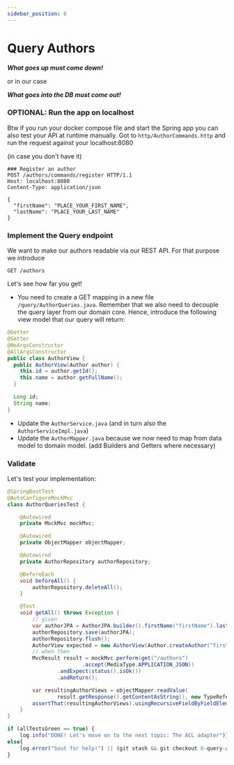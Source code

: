 ```yaml
---
sidebar_position: 6
---
```


# Query Authors

**_What goes up must come down!_**

or in our case

**_What goes into the DB must come out!_**

### OPTIONAL: Run the app on localhost
Btw if you run your docker compose file and start the Spring app you can also test your API at runtime manually.
Got to ``http/AuthorCommands.http`` and run the request against your localhost:8080

(in case you don't have it)
```
### Register an author
POST /authors/commands/register HTTP/1.1
Host: localhost:8080
Content-Type: application/json

{
  "firstName": "PLACE_YOUR_FIRST_NAME",
  "lastName": "PLACE_YOUR_LAST_NAME"
}
```

### Implement the Query endpoint

We want to make our authors readable via our REST API. For that purpose we introduce

```
GET /authors
```
Let's see how far you get!
* You need to create a GET mapping in a new file ``/query/AuthorQueries.java``. Remember that we also need to decouple 
  the query layer from our domain core. Hence, introduce the following view model that our query will return:

```java
@Getter
@Setter
@NoArgsConstructor
@AllArgsConstructor
public class AuthorView {
  public AuthorView(Author author) {
    this.id = author.getId();
    this.name = author.getFullName();
  }

  Long id;
  String name;
}
```

* Update the ``AuthorService.java`` (and in turn also the ``AuthorServiceImpl.java``)
* Update the ``AuthorMapper.java`` because we now need to map from data model to domain model. (add Builders and 
  Getters where necessary)

### Validate

Let's test your implementation:

```java
@SpringBootTest
@AutoConfigureMockMvc
class AuthorQueriesTest {

    @Autowired
    private MockMvc mockMvc;

    @Autowired
    private ObjectMapper objectMapper;

    @Autowired
    private AuthorRepository authorRepository;

    @BeforeEach
    void beforeAll() {
        authorRepository.deleteAll();
    }

    @Test
    void getAll() throws Exception {
        // given
        var authorJPA = AuthorJPA.builder().firstName("firstName").lastName("lastName").build();
        authorRepository.save(authorJPA);
        authorRepository.flush();
        AuthorView expected = new AuthorView(Author.createAuthor("firstName", "lastName"));
        // when then
        MvcResult result = mockMvc.perform(get("/authors")
                        .accept(MediaType.APPLICATION_JSON))
                .andExpect(status().isOk())
                .andReturn();

        var resultingAuthorViews = objectMapper.readValue(
                result.getResponse().getContentAsString(), new TypeReference<List<AuthorView>>() {});
        assertThat(resultingAuthorViews).usingRecursiveFieldByFieldElementComparatorIgnoringFields("id").containsExactly(expected);
    }
}
```

```javascript
if (allTestsGreen == true) {
    log.info("DONE! Let's move on to the next topic: The ACL adapter")}
else{
    log.error("Sout for help!") || (git stash && git checkout 6-query-author-done)
}
```
